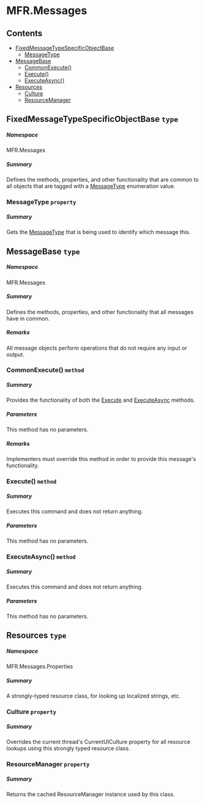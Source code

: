<a name='assembly'></a>
# MFR.Messages

## Contents

- [FixedMessageTypeSpecificObjectBase](#T-MFR-Messages-FixedMessageTypeSpecificObjectBase 'MFR.Messages.FixedMessageTypeSpecificObjectBase')
  - [MessageType](#P-MFR-Messages-FixedMessageTypeSpecificObjectBase-MessageType 'MFR.Messages.FixedMessageTypeSpecificObjectBase.MessageType')
- [MessageBase](#T-MFR-Messages-MessageBase 'MFR.Messages.MessageBase')
  - [CommonExecute()](#M-MFR-Messages-MessageBase-CommonExecute 'MFR.Messages.MessageBase.CommonExecute')
  - [Execute()](#M-MFR-Messages-MessageBase-Execute 'MFR.Messages.MessageBase.Execute')
  - [ExecuteAsync()](#M-MFR-Messages-MessageBase-ExecuteAsync 'MFR.Messages.MessageBase.ExecuteAsync')
- [Resources](#T-MFR-Messages-Properties-Resources 'MFR.Messages.Properties.Resources')
  - [Culture](#P-MFR-Messages-Properties-Resources-Culture 'MFR.Messages.Properties.Resources.Culture')
  - [ResourceManager](#P-MFR-Messages-Properties-Resources-ResourceManager 'MFR.Messages.Properties.Resources.ResourceManager')

<a name='T-MFR-Messages-FixedMessageTypeSpecificObjectBase'></a>
## FixedMessageTypeSpecificObjectBase `type`

##### Namespace

MFR.Messages

##### Summary

Defines the methods, properties, and other functionality that are common
to all objects that are tagged with a
[MessageType](#T-MFR-MessageType 'MFR.MessageType')
enumeration value.

<a name='P-MFR-Messages-FixedMessageTypeSpecificObjectBase-MessageType'></a>
### MessageType `property`

##### Summary

Gets the
[MessageType](#T-MFR-MessageType 'MFR.MessageType')
that is
being used to identify which message this.

<a name='T-MFR-Messages-MessageBase'></a>
## MessageBase `type`

##### Namespace

MFR.Messages

##### Summary

Defines the methods, properties, and other functionality that all
messages have in common.

##### Remarks

All message objects perform operations that do not require any input or output.

<a name='M-MFR-Messages-MessageBase-CommonExecute'></a>
### CommonExecute() `method`

##### Summary

Provides the functionality of both the
[Execute](#M-MFR-IMessage-Execute 'MFR.IMessage.Execute')
and
[ExecuteAsync](#M-MFR-IMessage-ExecuteAsync 'MFR.IMessage.ExecuteAsync')
methods.

##### Parameters

This method has no parameters.

##### Remarks

Implementers must override this method in order to provide this
message's functionality.

<a name='M-MFR-Messages-MessageBase-Execute'></a>
### Execute() `method`

##### Summary

Executes this command and does not return anything.

##### Parameters

This method has no parameters.

<a name='M-MFR-Messages-MessageBase-ExecuteAsync'></a>
### ExecuteAsync() `method`

##### Summary

Executes this command and does not return anything.

##### Parameters

This method has no parameters.

<a name='T-MFR-Messages-Properties-Resources'></a>
## Resources `type`

##### Namespace

MFR.Messages.Properties

##### Summary

A strongly-typed resource class, for looking up localized strings, etc.

<a name='P-MFR-Messages-Properties-Resources-Culture'></a>
### Culture `property`

##### Summary

Overrides the current thread's CurrentUICulture property for all
  resource lookups using this strongly typed resource class.

<a name='P-MFR-Messages-Properties-Resources-ResourceManager'></a>
### ResourceManager `property`

##### Summary

Returns the cached ResourceManager instance used by this class.
